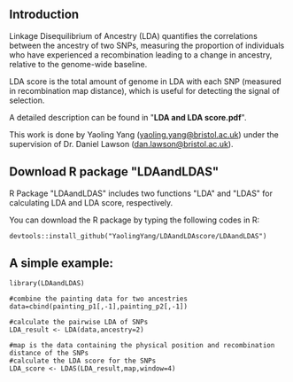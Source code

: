 ## Introduction
Linkage Disequilibrium of Ancestry (LDA) quantifies the correlations between the ancestry of two SNPs, measuring the proportion of individuals who have experienced a recombination leading to a change in ancestry, relative to the genome-wide baseline.

LDA score is the total amount of genome in LDA with each SNP (measured in recombination map distance), which is useful for detecting the signal of selection.

A detailed description can be found in "**LDA and LDA score.pdf**".

This work is done by Yaoling Yang (<yaoling.yang@bristol.ac.uk>) under the supervision of Dr. Daniel Lawson (<dan.lawson@bristol.ac.uk>).

## Download R package "LDAandLDAS"
R Package "LDAandLDAS" includes two functions "LDA" and "LDAS" for calculating LDA and LDA score, respectively.

You can download the R package by typing the following codes in R:
```
devtools::install_github("YaolingYang/LDAandLDAscore/LDAandLDAS")
```

## A simple example:
```
library(LDAandLDAS)

#combine the painting data for two ancestries
data=cbind(painting_p1[,-1],painting_p2[,-1])

#calculate the pairwise LDA of SNPs
LDA_result <- LDA(data,ancestry=2)

#map is the data containing the physical position and recombination distance of the SNPs
#calculate the LDA score for the SNPs
LDA_score <- LDAS(LDA_result,map,window=4)
```
